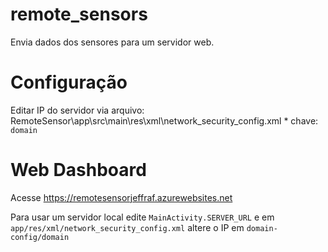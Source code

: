 # remote_sensors
Envia dados dos sensores para um servidor web.

# Configuração
Editar IP do servidor via arquivo:
    RemoteSensor\app\src\main\res\xml\network_security_config.xml
    * chave: `domain`

# Web Dashboard
Acesse https://remotesensorjeffraf.azurewebsites.net


Para usar um servidor local edite `MainActivity.SERVER_URL` e em `app/res/xml/network_security_config.xml` altere o IP em `domain-config/domain`
